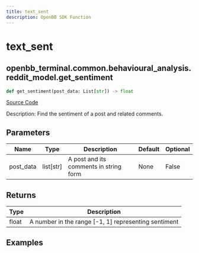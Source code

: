 ```yaml
---
title: text_sent
description: OpenBB SDK Function
---
```


# text_sent

## openbb_terminal.common.behavioural_analysis.reddit_model.get_sentiment

```python title='openbb_terminal/common/behavioural_analysis/reddit_model.py'
def get_sentiment(post_data: List[str]) -> float
```
[Source Code](https://github.com/OpenBB-finance/OpenBBTerminal/tree/main/openbb_terminal/common/behavioural_analysis/reddit_model.py#L1049)

Description: Find the sentiment of a post and related comments.

## Parameters

| Name | Type | Description | Default | Optional |
| ---- | ---- | ----------- | ------- | -------- |
| post_data | list[str] | A post and its comments in string form | None | False |

## Returns

| Type | Description |
| ---- | ----------- |
| float | A number in the range [-1, 1] representing sentiment |

## Examples

